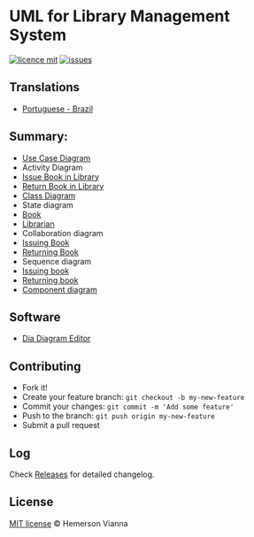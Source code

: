 # UML for Library Management System

[![licence mit](https://img.shields.io/badge/license-MIT-blue.svg?style=flat-square)](http://hemersonvianna.mit-license.org/)
[![issues](https://img.shields.io/github/issues/descco-tools/uml-library-management-system.svg?style=flat-square)](https://github.com/descco-tools/uml-library-management-system/issues)

## Translations

* [Portuguese - Brazil](translations/pt_BR)

## Summary:

 - [Use Case Diagram](diagrams/use-case/library-management-system.svg)
 - Activity Diagram
  - [Issue Book in Library](diagrams/activity/issue-book-in-library.svg)
  - [Return Book in Library](diagrams/activity/return-book-in-library.svg)
 - [Class Diagram](diagrams/class/library-management-system.svg)
 - State diagram
  - [Book](diagrams/state/book.svg)
  - [Librarian](diagrams/state/librarian.svg)
 - Collaboration diagram
  - [Issuing Book](diagrams/collaboration/issuing-book.svg)
  - [Returning Book](diagrams/collaboration/returning-book.svg)
 - Sequence diagram
  - [Issuing book](diagrams/sequence/issuing-book.svg)
  - [Returning book](diagrams/sequence/returning-book.svg)
 - [Component diagram](diagrams/component/library-management-system.svg)


## Software

 - [Dia Diagram Editor](https://sourceforge.net/projects/dia-installer/)

## Contributing

- Fork it!
- Create your feature branch: `git checkout -b my-new-feature`
- Commit your changes: `git commit -m 'Add some feature'`
- Push to the branch: `git push origin my-new-feature`
- Submit a pull request

## Log

Check [Releases](https://github.com/descco-tools/uml-library-management-system/releases) for detailed changelog.

## License

[MIT license](http://hemersonvianna.mit-license.org/) © Hemerson Vianna
